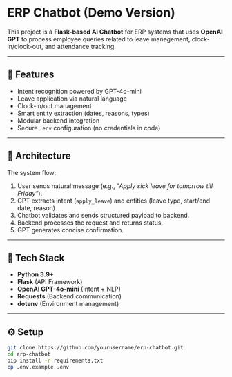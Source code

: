 # ERP Chatbot (Demo Version)

This project is a **Flask-based AI Chatbot** for ERP systems that uses **OpenAI GPT** to process employee queries related to leave management, clock-in/clock-out, and attendance tracking.

---

## 🚀 Features
- Intent recognition powered by GPT-4o-mini  
- Leave application via natural language  
- Clock-in/out management  
- Smart entity extraction (dates, reasons, types)  
- Modular backend integration  
- Secure `.env` configuration (no credentials in code)

---

## 🧠 Architecture
The system flow:
1. User sends natural message (e.g., *"Apply sick leave for tomorrow till Friday"*).
2. GPT extracts intent (`apply_leave`) and entities (leave type, start/end date, reason).
3. Chatbot validates and sends structured payload to backend.
4. Backend processes the request and returns status.
5. GPT generates concise confirmation.

---

## 🧩 Tech Stack
- **Python 3.9+**
- **Flask** (API Framework)
- **OpenAI GPT-4o-mini** (Intent + NLP)
- **Requests** (Backend communication)
- **dotenv** (Environment management)

---

## ⚙️ Setup
```bash
git clone https://github.com/yourusername/erp-chatbot.git
cd erp-chatbot
pip install -r requirements.txt
cp .env.example .env
